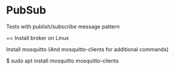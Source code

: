 # PubSub
Tests with publish/subscribe message pattern

== Install broker on Linux

Install mosquitto (And mosquitto-clients for additional commands)


 $ sudo apt install mosquitto mosquitto-clients


